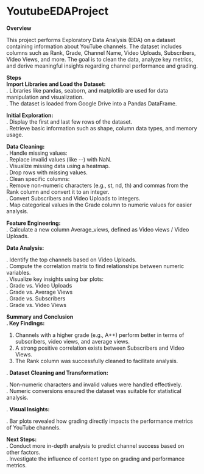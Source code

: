 # YoutubeEDAProject

**Overview** <br>

This project performs Exploratory Data Analysis (EDA) on a dataset containing information about YouTube channels. The dataset includes columns such as Rank, Grade, Channel Name, Video Uploads, Subscribers, Video Views, and more. The goal is to clean the data, analyze key metrics, and derive meaningful insights regarding channel performance and grading.

**Steps**<br>
**Import Libraries and Load the Dataset:** <br>
. Libraries like pandas, seaborn, and matplotlib are used for data manipulation and visualization.<br>
. The dataset is loaded from Google Drive into a Pandas DataFrame.<br>

**Initial Exploration:** <br>
. Display the first and last few rows of the dataset.<br>
. Retrieve basic information such as shape, column data types, and memory usage.<br>

**Data Cleaning:** <br>
. Handle missing values:<br>
  .  Replace invalid values (like --) with NaN.<br>
  . Visualize missing data using a heatmap.<br>
  . Drop rows with missing values.<br>
. Clean specific columns:<br>
  . Remove non-numeric characters (e.g., st, nd, th) and commas from the Rank column and convert it to an integer.<br>
  . Convert Subscribers and Video Uploads to integers.<br>
. Map categorical values in the Grade column to numeric values for easier analysis.<br>

**Feature Engineering:** <br>
. Calculate a new column Average_views, defined as Video views / Video Uploads.<br>

**Data Analysis:** <br>

. Identify the top channels based on Video Uploads.<br>
. Compute the correlation matrix to find relationships between numeric variables.<br>
. Visualize key insights using bar plots:<br>
  . Grade vs. Video Uploads<br>
  . Grade vs. Average Views<br>
  . Grade vs. Subscribers<br>
  . Grade vs. Video Views<br>

**Summary and Conclusion <br>
.  Key Findings:** <br>

1. Channels with a higher grade (e.g., A++) perform better in terms of subscribers, video views, and average views.<br>
2. A strong positive correlation exists between Subscribers and Video Views.<br>
3. The Rank column was successfully cleaned to facilitate analysis.<br>

. **Dataset Cleaning and Transformation:** <br>

. Non-numeric characters and invalid values were handled effectively.<br>
. Numeric conversions ensured the dataset was suitable for statistical analysis.<br>

. **Visual Insights:** <br>

. Bar plots revealed how grading directly impacts the performance metrics of YouTube channels.<br>

**Next Steps:** <br>
. Conduct more in-depth analysis to predict channel success based on other factors.<br>
. Investigate the influence of content type on grading and performance metrics.<br>
